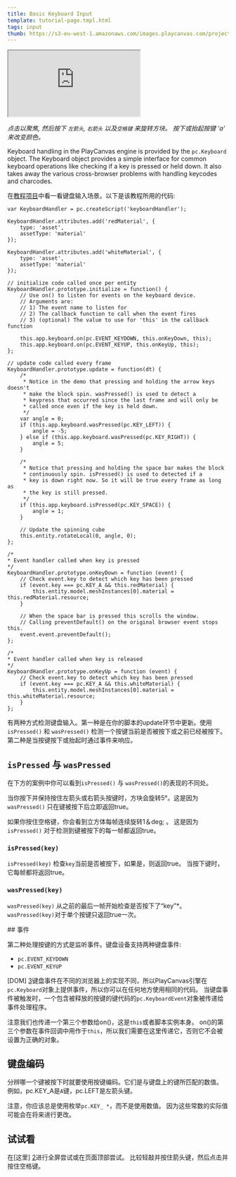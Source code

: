 ```yaml
---
title: Basic Keyboard Input
template: tutorial-page.tmpl.html
tags: input
thumb: https://s3-eu-west-1.amazonaws.com/images.playcanvas.com/projects/12/405804/513097-image-75.jpg
---
```


<iframe src="https://playcanv.as/p/rFZGQWCi/?overlay=false"></iframe>

*点击以聚焦, 然后按下 `左箭头`, `右箭头` 以及`空格键` 来旋转方块。 按下或抬起按键 'a' 来改变颜色。*

Keyboard handling in the PlayCanvas engine is provided by the `pc.Keyboard` object. The Keyboard object provides a simple interface
for common keyboard operations like checking if a key is pressed or held down. It also takes away the various cross-browser problems with
handling keycodes and charcodes.

在[教程项目][1]中看一看键盘输入场景。以下是该教程所用的代码:

~~~javascript~~~
var KeyboardHandler = pc.createScript('keyboardHandler');

KeyboardHandler.attributes.add('redMaterial', {
    type: 'asset',
    assetType: 'material'
});

KeyboardHandler.attributes.add('whiteMaterial', {
    type: 'asset',
    assetType: 'material'
});

// initialize code called once per entity
KeyboardHandler.prototype.initialize = function() {
    // Use on() to listen for events on the keyboard device.
    // Arguments are:
    // 1) The event name to listen for
    // 2) The callback function to call when the event fires
    // 3) (optional) The value to use for 'this' in the callback function

    this.app.keyboard.on(pc.EVENT_KEYDOWN, this.onKeyDown, this);
    this.app.keyboard.on(pc.EVENT_KEYUP, this.onKeyUp, this);
};

// update code called every frame
KeyboardHandler.prototype.update = function(dt) {
    /*
     * Notice in the demo that pressing and holding the arrow keys doesn't
     * make the block spin. wasPressed() is used to detect a
     * keypress that occurred since the last frame and will only be
     * called once even if the key is held down.
     */
    var angle = 0;
    if (this.app.keyboard.wasPressed(pc.KEY_LEFT)) {
        angle = -5;
    } else if (this.app.keyboard.wasPressed(pc.KEY_RIGHT)) {
        angle = 5;
    }

    /*
     * Notice that pressing and holding the space bar makes the block
     * continuously spin. isPressed() is used to detected if a
     * key is down right now. So it will be true every frame as long as
     * the key is still pressed.
     */
    if (this.app.keyboard.isPressed(pc.KEY_SPACE)) {
        angle = 1;
    }

    // Update the spinning cube
    this.entity.rotateLocal(0, angle, 0);
};

/*
* Event handler called when key is pressed
*/
KeyboardHandler.prototype.onKeyDown = function (event) {
    // Check event.key to detect which key has been pressed
    if (event.key === pc.KEY_A && this.redMaterial) {
        this.entity.model.meshInstances[0].material = this.redMaterial.resource;
    }

    // When the space bar is pressed this scrolls the window.
    // Calling preventDefault() on the original browser event stops this.
    event.event.preventDefault();
};

/*
* Event handler called when key is released
*/
KeyboardHandler.prototype.onKeyUp = function (event) {
    // Check event.key to detect which key has been pressed
    if (event.key === pc.KEY_A && this.whiteMaterial) {
        this.entity.model.meshInstances[0].material = this.whiteMaterial.resource;
    }
};
~~~

有两种方式检测键盘输入。第一种是在你的脚本的update环节中更新。使用`isPressed()` 和 `wasPressed()` 检测一个按键当前是否被按下或之前已经被按下。第二种是当按键按下或抬起时通过事件来响应。

## `isPressed` 与 `wasPressed`

在下方的案例中你可以看到`isPressed()` 与 `wasPressed()`的表现的不同处。

当你按下并保持按住左箭头或右箭头按键时，方块会旋转5&deg;。这是因为`wasPressed()` 只在键被按下后立即返回true。

如果你按住空格键，你会看到立方体每帧连续旋转1＆deg; 。 这是因为 `isPressed()` 对于检测到键被按下的每一帧都返回true。

### `isPressed(key)`

`isPressed(key)` 检查`key`当前是否被按下，如果是，则返回true。 当按下键时，它每帧都将返回true。

### `wasPressed(key)`

`wasPressed(key)` 从之前的最后一帧开始检查是否按下了“key”*。`wasPressed(key)`对于单个按键只返回true一次。

## 事件

第二种处理按键的方式是监听事件。键盘设备支持两种键盘事件:

* `pc.EVENT_KEYDOWN`
* `pc.EVENT_KEYUP`

[DOM] [3]键盘事件在不同的浏览器上的实现不同，所以PlayCanvas引擎在`pc.Keyboard`对象上提供事件，所以你可以在任何地方使用相同的代码。 当键盘事件被触发时，一个包含被释放的按键的键代码的`pc.KeyboardEvent`对象被传递给事件处理程序。

注意我们也传递一个第三个参数给on()，这是`this`或者脚本实例本身。 on()的第三个参数在事件回调中用作于`this`，所以我们需要在这里传递它，否则它不会被设置为正确的对象。

## 键盘编码

分辨哪一个键被按下时就要使用按键编码。它们是与键盘上的键所匹配的数值。 例如，pc.KEY_A是`A`键，pc.LEFT是左箭头键。

注意，你应该总是使用枚举`pc.KEY_ *`，而不是使用数值。 因为这些常数的实际值可能会在将来进行更改。

## 试试看

在[这里] [2]进行全屏尝试或在页面顶部尝试。 比较轻敲并按住箭头键，然后点击并按住空格键。

[1]: https://playcanvas.com/project/405804/overview/tutorial-basic-keyboard-input
[2]: https://playcanv.as/p/rFZGQWCi/
[3]: /user-manual/glossary#dom

